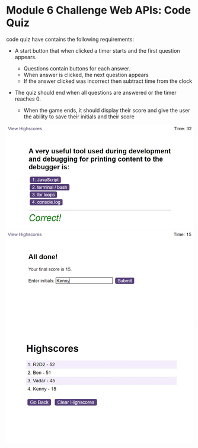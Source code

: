 # Module 6 Challenge Web APIs: Code Quiz
code quiz have contains the following requirements:

* A start button that when clicked a timer starts and the first question appears.
  * Questions contain buttons for each answer.
  * When answer is clicked, the next question appears
  * If the answer clicked was incorrect then subtract time from the clock

* The quiz should end when all questions are answered or the timer reaches 0.
  * When the game ends, it should display their score and give the user the ability to save their initials and their score


![screen capture of code quiz.](./assets/demo.jpg)
![screen capture of code quiz.](./assets/demo1.jpg)
![screen capture of code quiz.](./assets/demo2.jpg)